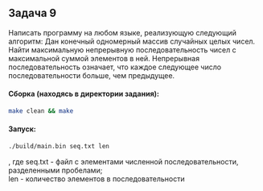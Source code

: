## Задача 9
Написать программу на любом языке, реализующую следующий алгоритм: Дан
конечный одномерный массив случайных целых чисел. Найти максимальную
непрерывную последовательность чисел с максимальной суммой элементов в ней.
Непрерывная последовательность означает, что каждое следующее число последовательности
 больше, чем предыдущее.

#### Сборка (находясь в директории задания):
```bash
make clean && make
```

#### Запуск:

```bash
./build/main.bin seq.txt len  
```
, где seq.txt - файл с элементами численной последовательности, разделенными пробелами;
<br>len - количество элементов в последовательности
